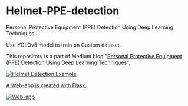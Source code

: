 # Helmet-PPE-detection
Personal Protective Equipment (PPE) Detection Using Deep Learning Techniques

Use YOLOv5 model to train on Custom dataset.

This repository is a part of Medium blog "<a href="https://medium.com/p/7e1ce8cc3d1e/edit">Personal Protective Equipment (PPE) Detection Using Deep Learning Techniques".

  
![Helmet Detection Example](https://github.com/medinikb/Helmet-PPE-detection/blob/main/Gif-Pamee.gif)

A Web-app is created with Flask.

![Web-app](https://github.com/medinikb/Helmet-PPE-detection/blob/main/Web-app-video%20CS-2.gif)
